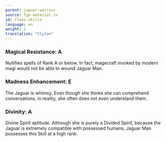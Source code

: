```yaml
---
parent: jaguar-warrior
source: fgo-material-iv
id: class-skills
language: en
weight: 1
translation: "Clyton"
---
```


### Magical Resistance: A

Nullifies spells of Rank A or below. In fact, magecraft invoked by modern magi would not be able to wound Jaguar Man.

### Madness Enhancement: E

The Jaguar is whimsy. Even though she thinks she can comprehend conversations, in reality, she often does not even understand them.

### Divinity: A

Divine Spirit aptitude.
Although she is purely a Divided Spirit, because the Jaguar is extremely compatible with possessed humans, Jaguar Man possesses this Skill at a high rank.
